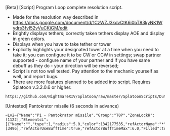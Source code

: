 [Beta] [Script] Program Loop complete resolution script.
- Made for the resolution way described in https://docs.google.com/document/d/1CzWZJ3kdvCtK6i0bT83kyNK1Wydrs3fvI52vVuCKiGM/edit
- Brightly displays tethers; correctly taken tethers display AOE and display in green colors. 
- Displays when you have to take tether or tower
- Explicitly highlights your designated tower at a time when you need to take it; you can configure it to be CW or CCW in settings; swap partner supported - configure name of your partner and if you have same debuff as they do - your direction will be reversed;
- Script is not too well tested. Pay attention to the mechanic yourself as well, and report bugs. 
- There are more features planned to be added into script.
Requires Splatoon v.3.2.0.6 or higher.
```
https://github.com/NightmareXIV/Splatoon/raw/master/SplatoonScripts/Duties/Endwalker/The%20Omega%20Protocol/Program%20Loop.cs
```

[Untested] Pantokrator missile (6 seconds in advance)
```
~Lv2~{"Name":"P1 - Pantokrator missile","Group":"TOP","ZoneLockH":[1122],"ElementsL":[{"Name":"","type":1,"radius":5.0,"color":1342177535,"refActorName":"*","refActorRequireBuff":true,"refActorBuffId":[3496],"refActorUseBuffTime":true,"refActorBuffTimeMax":6.0,"Filled":true}]}
```
